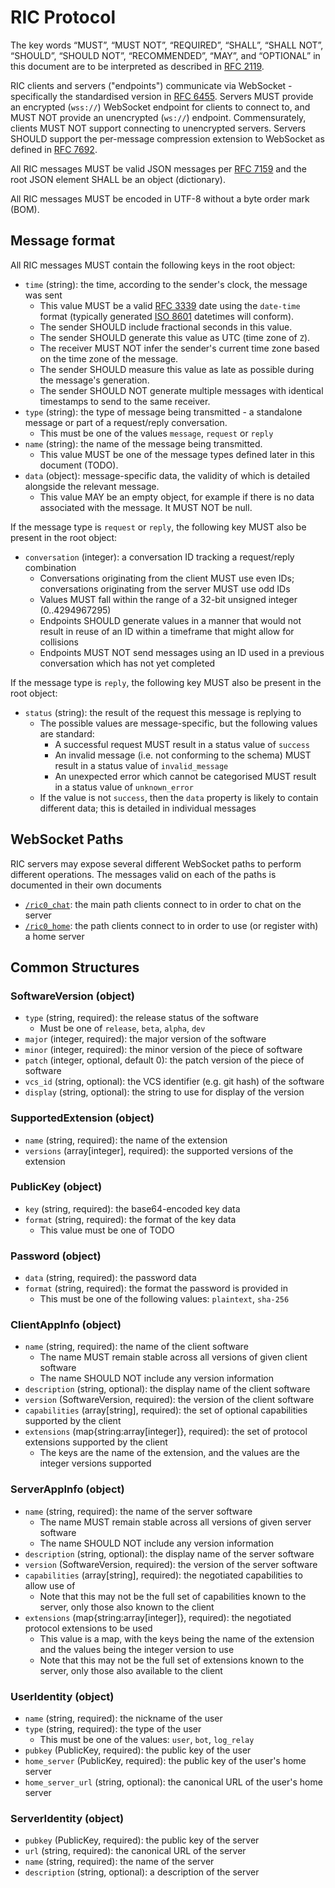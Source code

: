 # RIC Protocol

The key words “MUST”, “MUST NOT”, “REQUIRED”, “SHALL”, “SHALL NOT”, “SHOULD”, “SHOULD NOT”, “RECOMMENDED”, “MAY”, and “OPTIONAL” in this document are to be interpreted as described in [RFC 2119](https://datatracker.ietf.org/doc/html/rfc2119).

RIC clients and servers ("endpoints") communicate via WebSocket - specifically the standardised version in [RFC 6455](https://datatracker.ietf.org/doc/html/rfc6455).
Servers MUST provide an encrypted (`wss://`) WebSocket endpoint for clients to connect to, and MUST NOT provide an unencrypted (`ws://`) endpoint. Commensurately, clients MUST NOT support connecting to unencrypted servers.
Servers SHOULD support the per-message compression extension to WebSocket as defined in [RFC 7692](https://datatracker.ietf.org/doc/html/rfc7692).

All RIC messages MUST be valid JSON messages per [RFC 7159](https://datatracker.ietf.org/doc/html/rfc7159) and the root JSON element SHALL be an object (dictionary).

All RIC messages MUST be encoded in UTF-8 without a byte order mark (BOM).


## Message format

All RIC messages MUST contain the following keys in the root object:

* `time` (string): the time, according to the sender's clock, the message was sent
  * This value MUST be a valid [RFC 3339](https://datatracker.ietf.org/doc/html/rfc3339) date using the `date-time` format (typically generated [ISO 8601](https://en.wikipedia.org/wiki/ISO_8601) datetimes will conform).
  * The sender SHOULD include fractional seconds in this value.
  * The sender SHOULD generate this value as UTC (time zone of `Z`).
  * The receiver MUST NOT infer the sender's current time zone based on the time zone of the message.
  * The sender SHOULD measure this value as late as possible during the message's generation.
  * The sender SHOULD NOT generate multiple messages with identical timestamps to send to the same receiver.
* `type` (string): the type of message being transmitted - a standalone message or part of a request/reply conversation.
  * This must be one of the values `message`, `request` or `reply`
* `name` (string): the name of the message being transmitted.
  * This value MUST be one of the message types defined later in this document (TODO).
* `data` (object): message-specific data, the validity of which is detailed alongside the relevant message.
  * This value MAY be an empty object, for example if there is no data associated with the message. It MUST NOT be null.

If the message type is `request` or `reply`, the following key MUST also be present in the root object:

* `conversation` (integer): a conversation ID tracking a request/reply combination
  * Conversations originating from the client MUST use even IDs; conversations originating from the server MUST use odd IDs
  * Values MUST fall within the range of a 32-bit unsigned integer (0..4294967295)
  * Endpoints SHOULD generate values in a manner that would not result in reuse of an ID within a timeframe that might allow for collisions
  * Endpoints MUST NOT send messages using an ID used in a previous conversation which has not yet completed

If the message type is `reply`, the following key MUST also be present in the root object:

* `status` (string): the result of the request this message is replying to
  * The possible values are message-specific, but the following values are standard:
    * A successful request MUST result in a status value of `success`
    * An invalid message (i.e. not conforming to the schema) MUST result in a status value of `invalid_message`
    * An unexpected error which cannot be categorised MUST result in a status value of `unknown_error`
  * If the value is not `success`, then the `data` property is likely to contain different data; this is detailed in individual messages


## WebSocket Paths

RIC servers may expose several different WebSocket paths to perform different operations.
The messages valid on each of the paths is documented in their own documents

* [`/ric0_chat`](Chat.md): the main path clients connect to in order to chat on the server
* [`/ric0_home`](Home.md): the path clients connect to in order to use (or register with) a home server


## Common Structures

### SoftwareVersion (object)

* `type` (string, required): the release status of the software
  * Must be one of `release`, `beta`, `alpha`, `dev`
* `major` (integer, required): the major version of the software
* `minor` (integer, required): the minor version of the piece of software
* `patch` (integer, optional, default 0): the patch version of the piece of software
* `vcs_id` (string, optional): the VCS identifier (e.g. git hash) of the software
* `display` (string, optional): the string to use for display of the version


### SupportedExtension (object)

* `name` (string, required): the name of the extension
* `versions` (array[integer], required): the supported versions of the extension


### PublicKey (object)

* `key` (string, required): the base64-encoded key data
* `format` (string, required): the format of the key data
  * This value must be one of TODO


### Password (object)

* `data` (string, required): the password data
* `format` (string, required): the format the password is provided in
  * This must be one of the following values: `plaintext`, `sha-256`


### ClientAppInfo (object)

* `name` (string, required): the name of the client software
  * The name MUST remain stable across all versions of given client software
  * The name SHOULD NOT include any version information
* `description` (string, optional): the display name of the client software
* `version` (SoftwareVersion, required): the version of the client software
* `capabilities` (array[string], required): the set of optional capabilities supported by the client
* `extensions` (map{string:array[integer]}, required): the set of protocol extensions supported by the client
  * The keys are the name of the extension, and the values are the integer versions supported


### ServerAppInfo (object)

* `name` (string, required): the name of the server software
  * The name MUST remain stable across all versions of given server software
  * The name SHOULD NOT include any version information
* `description` (string, optional): the display name of the server software
* `version` (SoftwareVersion, required): the version of the server software
* `capabilities` (array[string], required): the negotiated capabilities to allow use of
  * Note that this may not be the full set of capabilities known to the server, only those also known to the client
* `extensions` (map{string:array[integer]}, required): the negotiated protocol extensions to be used
  * This value is a map, with the keys being the name of the extension and the values being the integer version to use
  * Note that this may not be the full set of extensions known to the server, only those also available to the client


### UserIdentity (object)

* `name` (string, required): the nickname of the user
* `type` (string, required): the type of the user
  * This must be one of the values: `user`, `bot`, `log_relay`
* `pubkey` (PublicKey, required): the public key of the user
* `home_server` (PublicKey, required): the public key of the user's home server
* `home_server_url` (string, optional): the canonical URL of the user's home server


### ServerIdentity (object)

* `pubkey` (PublicKey, required): the public key of the server
* `url` (string, required): the canonical URL of the server
* `name` (string, required): the name of the server
* `description` (string, optional): a description of the server
